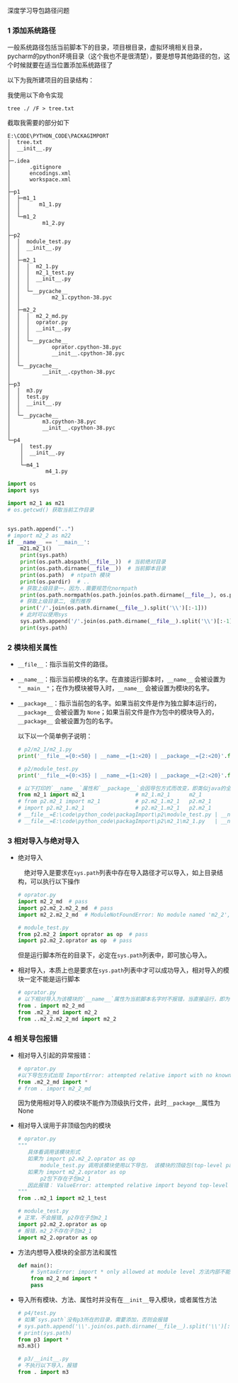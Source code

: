 深度学习导包路径问题

### 1 添加系统路径

一般系统路径包括当前脚本下的目录，项目根目录，虚拟环境相关目录，pycharm的python环境目录（这个我也不是很清楚），要是想导其他路径的包，这个时候就要在适当位置添加系统路径了

以下为我所建项目的目录结构：

我使用以下命令实现

```shell
tree ./ /F > tree.txt
```

截取我需要的部分如下

```shell
E:\CODE\PYTHON_CODE\PACKAGIMPORT
│  tree.txt
│  __init__.py
│  
├─.idea
│      .gitignore
│      encodings.xml
│      workspace.xml
│      
├─p1
│  ├─m1_1
│  │      m1_1.py
│  │      
│  └─m1_2
│          m1_2.py
│          
├─p2
│  │  module_test.py
│  │  __init__.py
│  │  
│  ├─m2_1
│  │  │  m2_1.py
│  │  │  m2_1_test.py
│  │  │  __init__.py
│  │  │  
│  │  └─__pycache__
│  │          m2_1.cpython-38.pyc
│  │          
│  ├─m2_2
│  │  │  m2_2_md.py
│  │  │  oprator.py
│  │  │  __init__.py
│  │  │  
│  │  └─__pycache__
│  │          oprator.cpython-38.pyc
│  │          __init__.cpython-38.pyc
│  │          
│  └─__pycache__
│          __init__.cpython-38.pyc
│          
├─p3
│  │  m3.py
│  │  test.py
│  │  __init__.py
│  │  
│  └─__pycache__
│          m3.cpython-38.pyc
│          __init__.cpython-38.pyc
│          
└─p4
    │  test.py
    │  __init__.py
    │  
    └─m4_1
            m4_1.py
```

```python
import os
import sys

import m2_1 as m21
# os.getcwd() 获取当前工作目录


sys.path.append("..")
# import m2_2 as m22
if __name__ == '__main__':
    m21.m2_1()
    print(sys.path)
    print(os.path.abspath(__file__))  # 当前绝对目录
    print(os.path.dirname(__file__))  # 当前脚本目录
    print(os.path)  # ntpath 模块
    print(os.pardir)  # ..
    # 获取上级目录一，因为..需要规范化normpath
    print(os.path.normpath(os.path.join(os.path.dirname(__file__), os.pardir)))
    # 获取上级目录二, 强烈推荐
    print('/'.join(os.path.dirname(__file__).split('\\')[:-1]))
    # 此时可以使用sys
    sys.path.append('/'.join(os.path.dirname(__file__).split('\\')[:-1]))
    print(sys.path)
```

### 2 模块相关属性

- `__file__`：指示当前文件的路径。

- `__name__`：指示当前模块的名字。在直接运行脚本时，`__name__` 会被设置为 `"__main__"`；在作为模块被导入时，`__name__` 会被设置为模块的名字。

- `__package__`：指示当前包的名字。如果当前文件是作为独立脚本运行的，`__package__` 会被设置为 `None`；如果当前文件是作为包中的模块导入的，`__package__` 会被设置为包的名字。

  以下以一个简单例子说明：

  ```python
  # p2/m2_1/m2_1.py
  print('__file__={0:<50} | __name__={1:<20} | __package__={2:<20}'.format(__file__, __name__, str(__package__)))
  ```

  ```python
  # p2/module_test.py
  print('__file__={0:<35} | __name__={1:<20} | __package__={2:<20}'.format(__file__, __name__, str(__package__)))
  
  # 以下打印的`__name__`属性和`__package__`会因导包方式而改变，即类似java的全类名
  from m2_1 import m2_1                # m2_1.m2_1      m2_1
  # from p2.m2_1 import m2_1           # p2.m2_1.m2_1   p2.m2_1
  # import p2.m2_1.m2_1                # p2.m2_1.m2_1   p2.m2_1
  # __file__=E:\code\python_code\packagImport\p2\module_test.py | __name__=__main__             | __package__=None
  # __file__=E:\code\python_code\packagImport\p2\m2_1\m2_1.py   | __name__=m2_1.m2_1            | __package__=m2_1
  ```

### 3 相对导入与绝对导入

- 绝对导入

  &emsp;绝对导入是要求在`sys.path`列表中存在导入路径才可以导入，如上目录结构，可以执行以下操作

  ```python
  # oprator.py
  import m2_2_md  # pass
  import p2.m2_2.m2_2_md  # pass
  import m2_2.m2_2_md  # ModuleNotFoundError: No module named 'm2_2', 该m2_2所在的目录没有在`sys.path`中
  ```

  ```python
  # module_test.py
  from p2.m2_2 import oprator as op  # pass
  import p2.m2_2.oprator as op  # pass
  ```

  但是运行脚本所在的目录下，必定在`sys.path`列表中，即可放心导入。

- 相对导入，本质上也是要求在`sys.path`列表中才可以成功导入，相对导入的模块一定不能是运行脚本

  ```python
  # oprator.py
  # 以下相对导入为该模块的`__name__`属性为当前脚本名字时不报错，当直接运行，即为`__name__`属性为`__main__`时报错
  from . import m2_2_md
  from .m2_2_md import m2_2
  from ..m2_2.m2_2_md import m2_2
  ```

### 4 相关导包报错

- 相对导入引起的异常报错：

  ```python
  # oprator.py
  #以下导包方式出现 ImportError: attempted relative import with no known parent package
  from .m2_2_md import *
  # from . import m2_2_md
  ```

  因为使用相对导入的模块不能作为顶级执行文件，此时`__package__`属性为None

- 相对导入误用于非顶级包内的模块

  ```python
  # oprator.py
  """
     具体看调用该模块形式
     如果为 import p2.m2_2.oprator as op
         module_test.py 调用该模块使用以下导包， 该模块的顶级包(top-level package)为m2_2， 而m2_2包下并没有子包m2_1  
     如果为 import m2_2.oprator as op
         p2包下存在子包m2_1
     因此报错： ValueError: attempted relative import beyond top-level package
  """
  from ..m2_1 import m2_1_test
  ```

  ```python
  # module_test.py
  # 正常，不会报错, p2存在子包m2_1
  import p2.m2_2.oprator as op
  # 报错，m2_2不存在子包m2_1
  import m2_2.oprator as op
  ```

- 方法内想导入模块的全部方法和属性

  ```python
  def main():
      # SyntaxError: import * only allowed at module level 方法内部不能import所有
      from m2_2_md import *
      pass
  
  ```

- 导入所有模块、方法、属性时并没有在`__init__`导入模块，或者属性方法

  ```python
  # p4/test.py
  # 如果`sys.path`没有p3所在的目录，需要添加，否则会报错
  # sys.path.append('\\'.join(os.path.dirname(__file__).split('\\')[:-1]))
  # print(sys.path)
  from p3 import *
  m3.m3()
  ```

  ```python
  # p3/__init__.py
  # 不执行以下导入，报错
  from . import m3
  ```

  